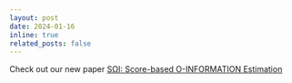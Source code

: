 ```yaml
---
layout: post
date: 2024-01-16 
inline: true
related_posts: false
---
```

Check out our new paper <a href='https://arxiv.org/abs/2402.05667'>SΩI: Score-based O-INFORMATION Estimation</a>
